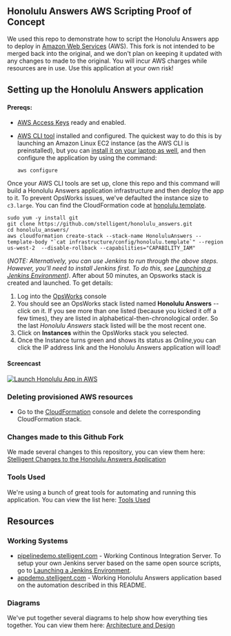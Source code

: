 ## Honolulu Answers AWS Scripting Proof of Concept

We used this repo to demonstrate how to script the Honolulu Answers app to deploy in [Amazon Web Services](https://aws.amazon.com/) (AWS). This fork is not intended to be merged back into the original, and we don't plan on keeping it updated with any changes to made to the original. You will incur AWS charges while resources are in use. Use this application at your own risk!

## Setting up the Honolulu Answers application
#### Prereqs:
* [AWS Access Keys](http://docs.aws.amazon.com/AWSSimpleQueueService/latest/SQSGettingStartedGuide/AWSCredentials.html) ready and enabled.
* [AWS CLI tool](https://aws.amazon.com/cli/) installed and configured. The quickest way to do this is by launching an Amazon Linux EC2 instance (as the AWS CLI is preinstalled), but you can [install it on your laptop as well](http://docs.aws.amazon.com/cli/latest/userguide/cli-chap-getting-set-up.html), and then configure the application by using the command:


    ```aws configure```

Once your AWS CLI tools are set up, clone this repo and this command will build a Honolulu Answers application infrastructure and then deploy the app to it. To prevent OpsWorks issues, we've defaulted the instance size to ```c3.large```. You can find the CloudFormation code at [honolulu.template](https://github.com/stelligent/honolulu_answers/blob/master/infrastructure/config/honolulu.template).

    sudo yum -y install git
    git clone https://github.com/stelligent/honolulu_answers.git
    cd honolulu_answers/
    aws cloudformation create-stack --stack-name HonoluluAnswers --template-body "`cat infrastructure/config/honolulu.template`" --region us-west-2  --disable-rollback --capabilities="CAPABILITY_IAM"

(*NOTE: Alternatively, you can use Jenkins to run through the above steps. However, you'll need to install Jenkins first. To do this, see [Launching a Jenkins Environment](https://github.com/stelligent/honolulu_jenkins_cookbooks/wiki/Launching-a-Jenkins-Environment))*. After about 50 minutes, an Opsworks stack is created and launched. To get details:

1. Log into the [OpsWorks](http://console.aws.amazon.com/opsworks) console
1. You should see an OpsWorks stack listed named **Honolulu Answers** -- click on it. If you see more than one listed (because you kicked it off a few times), they are listed in alphabetical-then-chronological order. So the last *Honolulu Answers* stack listed will be the most recent one.
1. Click on **Instances** within the OpsWorks stack you selected.
1. Once the Instance turns green and shows its status as *Online*,you can click the IP address link and the Honolulu Answers application will load!

#### Screencast
[![Launch Honolulu App in AWS](https://s3.amazonaws.com/stelligent_website/casestudies/launch_honolulu_app.jpg)](http://youtu.be/80wVgZU2j_E)

### Deleting provisioned AWS resources
* Go to the [CloudFormation](http://console.aws.amazon.com/cloudformation) console and delete the corresponding CloudFormation stack. 

### Changes made to this Github Fork

We made several changes to this repository, you can view them here: [Stelligent Changes to the Honolulu Answers Application](https://github.com/stelligent/honolulu_answers/wiki/Stelligent-Changes-to-the-Honolulu-Answers-Application)

### Tools Used

We're using a bunch of great tools for automating and running this application. You can view the list here: [Tools Used](https://github.com/stelligent/honolulu_answers/wiki/Tools-Used)

## Resources 
### Working Systems

* [pipelinedemo.stelligent.com](http://pipelinedemo.stelligent.com/) - Working Continous Integration Server. To setup your own Jenkins server based on the same open source scripts, go to [Launching a Jenkins Environment](https://github.com/stelligent/honolulu_jenkins_cookbooks/wiki/Launching-a-Jenkins-Environment).
* [appdemo.stelligent.com](http://appdemo.stelligent.com/) - Working Honolulu Answers application based on the automation described in this README. 

### Diagrams
We've put together several diagrams to help show how everything ties together. You can view them here: [Architecture and Design](https://github.com/stelligent/honolulu_answers/wiki/Architecture-and-Design)


